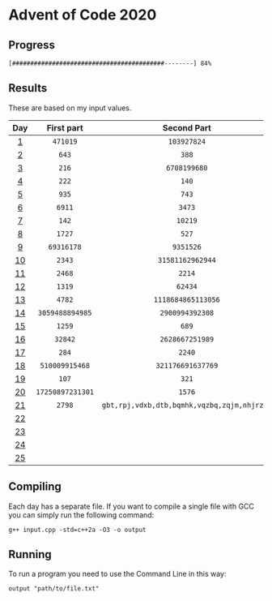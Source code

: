 # Advent of Code 2020

## Progress

	[##########################################--------] 84%


## Results

These are based on my input values.

Day                                        | First part       | Second Part
:----------------------------------------: | :--------------: | :--------------:
[1](https://adventofcode.com/2020/day/1)   | `471019`         | `103927824`
[2](https://adventofcode.com/2020/day/2)   | `643`            | `388`
[3](https://adventofcode.com/2020/day/3)   | `216`            | `6708199680`
[4](https://adventofcode.com/2020/day/4)   | `222`            | `140`
[5](https://adventofcode.com/2020/day/5)   | `935`            | `743`
[6](https://adventofcode.com/2020/day/6)   | `6911`           | `3473`
[7](https://adventofcode.com/2020/day/7)   | `142`            | `10219`
[8](https://adventofcode.com/2020/day/8)   | `1727`           | `527`
[9](https://adventofcode.com/2020/day/9)   | `69316178`       | `9351526`
[10](https://adventofcode.com/2020/day/10) | `2343`           | `31581162962944`
[11](https://adventofcode.com/2020/day/11) | `2468`           | `2214`
[12](https://adventofcode.com/2020/day/12) | `1319`           | `62434`
[13](https://adventofcode.com/2020/day/13) | `4782`           | `1118684865113056`
[14](https://adventofcode.com/2020/day/14) | `3059488894985`  | `2900994392308`
[15](https://adventofcode.com/2020/day/15) | `1259`           | `689`
[16](https://adventofcode.com/2020/day/16) | `32842`          | `2628667251989`
[17](https://adventofcode.com/2020/day/17) | `284`            | `2240`
[18](https://adventofcode.com/2020/day/18) | `510009915468`   | `321176691637769`
[19](https://adventofcode.com/2020/day/19) | `107`            | `321`
[20](https://adventofcode.com/2020/day/20) | `17250897231301` | `1576`
[21](https://adventofcode.com/2020/day/21) | `2798`           | `gbt,rpj,vdxb,dtb,bqmhk,vqzbq,zqjm,nhjrzzj`
[22](https://adventofcode.com/2020/day/22) |                  | 
[23](https://adventofcode.com/2020/day/23) |                  | 
[24](https://adventofcode.com/2020/day/24) |                  | 
[25](https://adventofcode.com/2020/day/25) |                  | 

## Compiling

Each day has a separate file. If you want to compile a single file with GCC you can simply run the following command:

    g++ input.cpp -std=c++2a -O3 -o output

## Running

To run a program you need to use the Command Line in this way:

    output "path/to/file.txt"
